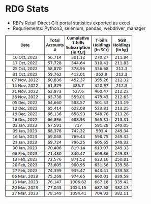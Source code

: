 # RDG Stats

* RBI's Retail Direct Gilt portal statistics exported as excel
* Requriements: Python3, selenium, pandas, webdriver_manager

<img src="https://raw.githubusercontent.com/pa1tech/rbi_rdg_stats/main/snap.png" width="400px"/>